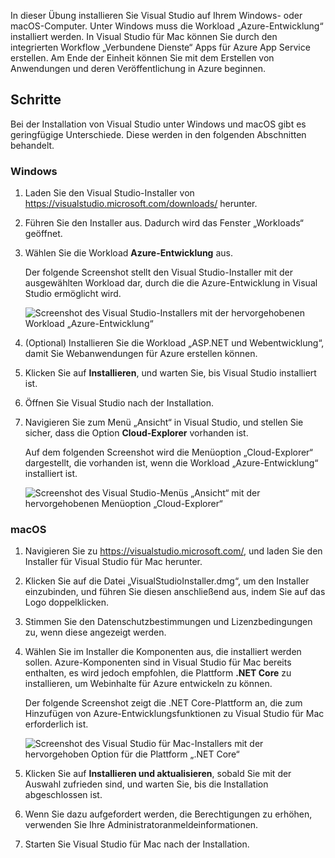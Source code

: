 In dieser Übung installieren Sie Visual Studio auf Ihrem Windows- oder macOS-Computer. Unter Windows muss die Workload „Azure-Entwicklung“ installiert werden. In Visual Studio für Mac können Sie durch den integrierten Workflow „Verbundene Dienste“ Apps für Azure App Service erstellen. Am Ende der Einheit können Sie mit dem Erstellen von Anwendungen und deren Veröffentlichung in Azure beginnen.

## <a name="exercise-steps"></a>Schritte

Bei der Installation von Visual Studio unter Windows und macOS gibt es geringfügige Unterschiede. Diese werden in den folgenden Abschnitten behandelt.

### <a name="windows"></a>Windows

1. Laden Sie den Visual Studio-Installer von https://visualstudio.microsoft.com/downloads/ herunter.
2. Führen Sie den Installer aus. Dadurch wird das Fenster „Workloads“ geöffnet.
3. Wählen Sie die Workload **Azure-Entwicklung** aus.

    Der folgende Screenshot stellt den Visual Studio-Installer mit der ausgewählten Workload dar, durch die die Azure-Entwicklung in Visual Studio ermöglicht wird.

    ![Screenshot des Visual Studio-Installers mit der hervorgehobenen Workload „Azure-Entwicklung“](../media/5-select-azure-workload.png)

4. (Optional) Installieren Sie die Workload „ASP.NET und Webentwicklung“, damit Sie Webanwendungen für Azure erstellen können.
5. Klicken Sie auf **Installieren**, und warten Sie, bis Visual Studio installiert ist.
6. Öffnen Sie Visual Studio nach der Installation.
7. Navigieren Sie zum Menü „Ansicht“ in Visual Studio, und stellen Sie sicher, dass die Option **Cloud-Explorer** vorhanden ist.

    Auf dem folgenden Screenshot wird die Menüoption „Cloud-Explorer“ dargestellt, die vorhanden ist, wenn die Workload „Azure-Entwicklung“ installiert ist.

    ![Screenshot des Visual Studio-Menüs „Ansicht“ mit der hervorgehobenen Menüoption „Cloud-Explorer“](../media/5-verify-cloud-explorer.png)

### <a name="macos"></a>macOS

1. Navigieren Sie zu https://visualstudio.microsoft.com/, und laden Sie den Installer für Visual Studio für Mac herunter.
2. Klicken Sie auf die Datei „VisualStudioInstaller.dmg“, um den Installer einzubinden, und führen Sie diesen anschließend aus, indem Sie auf das Logo doppelklicken.
3. Stimmen Sie den Datenschutzbestimmungen und Lizenzbedingungen zu, wenn diese angezeigt werden.
4. Wählen Sie im Installer die Komponenten aus, die installiert werden sollen. Azure-Komponenten sind in Visual Studio für Mac bereits enthalten, es wird jedoch empfohlen, die Plattform **.NET Core** zu installieren, um Webinhalte für Azure entwickeln zu können.

    Der folgende Screenshot zeigt die .NET Core-Plattform an, die zum Hinzufügen von Azure-Entwicklungsfunktionen zu Visual Studio für Mac erforderlich ist.

    ![Screenshot des Visual Studio für Mac-Installers mit der hervorgehoben Option für die Plattform „.NET Core“](../media/5-vsmac-install-net-core.png)

5. Klicken Sie auf **Installieren und aktualisieren**, sobald Sie mit der Auswahl zufrieden sind, und warten Sie, bis die Installation abgeschlossen ist.
6. Wenn Sie dazu aufgefordert werden, die Berechtigungen zu erhöhen, verwenden Sie Ihre Administratoranmeldeinformationen.
7. Starten Sie Visual Studio für Mac nach der Installation.
